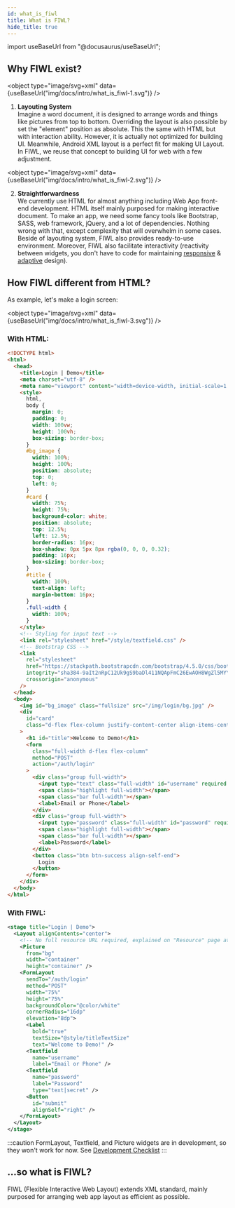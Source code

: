 ```yaml
---
id: what_is_fiwl
title: What is FIWL?
hide_title: true
---
```


import useBaseUrl from "@docusaurus/useBaseUrl";

## Why FIWL exist?

<object type="image/svg+xml" data={useBaseUrl("img/docs/intro/what_is_fiwl-1.svg")} />

1. **Layouting System**<br/>
   Imagine a word document, it is designed to arrange words and things like pictures from top to bottom. Overriding the layout is also possible by set the "element" position as absolute. This the same with HTML but with interaction ability. However, it is actually not optimized for building UI. Meanwhile, Android XML layout is a perfect fit for making UI Layout. In FIWL, we reuse that concept to building UI for web with a few adjustment.

<object type="image/svg+xml" data={useBaseUrl("img/docs/intro/what_is_fiwl-2.svg")} />

2. **Straightforwardness**<br/>
   We currently use HTML for almost anything including Web App front-end development. HTML itself mainly purposed for making interactive document. To make an app, we need some fancy tools like Bootstrap, SASS, web framework, jQuery, and a lot of dependencies. Nothing wrong with that, except complexity that will overwhelm in some cases. Beside of layouting system, FIWL also provides ready-to-use environment. Moreover, FIWL also facilitate interactivity (reactivity between widgets, you don't have to code for maintaining [responsive](https://responsivedesign.is/) & [adaptive](https://www.interaction-design.org/literature/topics/adaptive-design) design).

## How FIWL different from HTML?

As example, let's make a login screen:

<object type="image/svg+xml" data={useBaseUrl("img/docs/intro/what_is_fiwl-3.svg")} />

### With HTML:

```html
<!DOCTYPE html>
<html>
  <head>
    <title>Login | Demo</title>
    <meta charset="utf-8" />
    <meta name="viewport" content="width=device-width, initial-scale=1.0" />
    <style>
      html,
      body {
        margin: 0;
        padding: 0;
        width: 100vw;
        height: 100vh;
        box-sizing: border-box;
      }
      #bg_image {
        width: 100%;
        height: 100%;
        position: absolute;
        top: 0;
        left: 0;
      }
      #card {
        width: 75%;
        height: 75%;
        background-color: white;
        position: absolute;
        top: 12.5%;
        left: 12.5%;
        border-radius: 16px;
        box-shadow: 0px 5px 8px rgba(0, 0, 0, 0.32);
        padding: 16px;
        box-sizing: border-box;
      }
      #title {
        width: 100%;
        text-align: left;
        margin-bottom: 16px;
      }
      .full-width {
        width: 100%;
      }
    </style>
    <!-- Styling for input text -->
    <link rel="stylesheet" href="/style/textfield.css" />
    <!-- Bootstrap CSS -->
    <link
      rel="stylesheet"
      href="https://stackpath.bootstrapcdn.com/bootstrap/4.5.0/css/bootstrap.min.css"
      integrity="sha384-9aIt2nRpC12Uk9gS9baDl411NQApFmC26EwAOH8WgZl5MYYxFfc+NcPb1dKGj7Sk"
      crossorigin="anonymous"
    />
  </head>
  <body>
    <img id="bg_image" class="fullsize" src="/img/login/bg.jpg" />
    <div
      id="card"
      class="d-flex flex-column justify-content-center align-items-center"
    >
      <h1 id="title">Welcome to Demo!</h1>
      <form
        class="full-width d-flex flex-column"
        method="POST"
        action="/auth/login"
      >
        <div class="group full-width">
          <input type="text" class="full-width" id="username" required />
          <span class="highlight full-width"></span>
          <span class="bar full-width"></span>
          <label>Email or Phone</label>
        </div>
        <div class="group full-width">
          <input type="password" class="full-width" id="password" required />
          <span class="highlight full-width"></span>
          <span class="bar full-width"></span>
          <label>Password</label>
        </div>
        <button class="btn btn-success align-self-end">
          Login
        </button>
      </form>
    </div>
  </body>
</html>
```

### With FIWL:

```xml
<stage title="Login | Demo">
  <Layout alignContents="center">
    <!-- No full resource URL required, explained on "Resource" page at Guide section. -->
    <Picture
      from="bg"
      width="container"
      height="container" />
    <FormLayout
      sendTo="/auth/login"
      method="POST"
      width="75%"
      height="75%"
      backgroundColor="@color/white"
      cornerRadius="16dp"
      elevation="8dp">
      <Label
        bold="true"
        textSize="@style/titleTextSize"
        text="Welcome to Demo!" />
      <Textfield
        name="username"
        label="Email or Phone" />
      <Textfield
        name="password"
        label="Password"
        type="text|secret" />
      <Button
        id="submit"
        alignSelf="right" />
    </FormLayout>
  </Layout>
</stage>
```

:::caution
FormLayout, Textfield, and Picture widgets are in development, so they won't work for now. See [Development Checklist](/docs/dev_checklist/pre_alpha)
:::

## ...so what is FIWL?

FIWL (Flexible Interactive Web Layout) extends XML standard, mainly purposed for arranging web app layout as efficient as possible.
